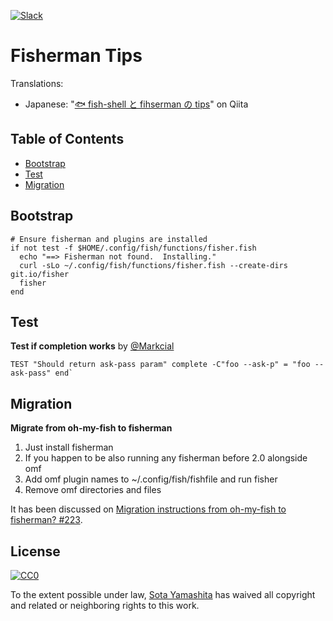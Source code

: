 [slack-link]: https://fisherman-wharf.herokuapp.com
[slack-badge]: https://fisherman-wharf.herokuapp.com/badge.svg

[![Slack][slack-badge]][slack-link]

# Fisherman Tips

Translations:

* Japanese: "[🐟 fish-shell と fihserman の tips](http://qiita.com/sotayamashita/items/61d49431053c44f01714)" on Qiita


## Table of Contents

* [Bootstrap](#bootstrap)
* [Test](#test)
* [Migration](#migration)


## Bootstrap

```fish
# Ensure fisherman and plugins are installed
if not test -f $HOME/.config/fish/functions/fisher.fish
  echo "==> Fisherman not found.  Installing."
  curl -sLo ~/.config/fish/functions/fisher.fish --create-dirs git.io/fisher
  fisher
end
```


## Test

**Test if completion works** by [@Markcial](https://github.com/Markcial)

```fish
TEST "Should return ask-pass param" complete -C"foo --ask-p" = "foo --ask-pass" end`
```


## Migration

**Migrate from oh-my-fish to fisherman**

1. Just install fisherman
2. If you happen to be also running any fisherman before 2.0 alongside omf
3. Add omf plugin names to ~/.config/fish/fishfile and run fisher
4. Remove omf directories and files

It has been discussed on [Migration instructions from oh-my-fish to fisherman? #223](https://github.com/fisherman/fisherman/issues/223).


## License

[![CC0](https://licensebuttons.net/p/zero/1.0/88x31.png)](http://creativecommons.org/publicdomain/zero/1.0/)

To the extent possible under law, [Sota Yamashita](https://github.com/sotayamashita) has waived all copyright and related or neighboring rights to this work.
